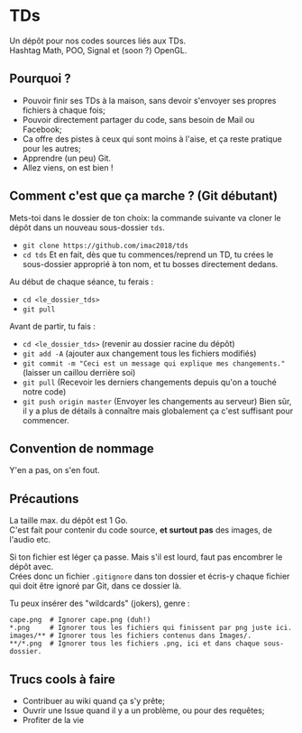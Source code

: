 # TDs
Un dépôt pour nos codes sources liés aux TDs.  
Hashtag Math, POO, Signal et (soon ?) OpenGL.

## Pourquoi ?
- Pouvoir finir ses TDs à la maison, sans devoir s'envoyer ses propres fichiers à chaque fois;
- Pouvoir directement partager du code, sans besoin de Mail ou Facebook;
- Ca offre des pistes à ceux qui sont moins à l'aise, et ça reste pratique pour les autres;
- Apprendre (un peu) Git.
- Allez viens, on est bien !

## Comment c'est que ça marche ? (Git débutant)
Mets-toi dans le dossier de ton choix: la commande suivante va cloner le dépôt dans un nouveau sous-dossier `tds`.  
- `git clone https://github.com/imac2018/tds`
- `cd tds`
Et en fait, dès que tu commences/reprend un TD, tu crées le sous-dossier approprié à ton nom, et tu bosses directement dedans.  

Au début de chaque séance, tu ferais :
- `cd <le_dossier_tds>`
- `git pull`

Avant de partir, tu fais :
- `cd <le_dossier_tds>` (revenir au dossier racine du dépôt)
- `git add -A` (ajouter aux changement tous les fichiers modifiés)
- `git commit -m "Ceci est un message qui explique mes changements."` (laisser un caillou derrière soi)
- `git pull` (Recevoir les derniers changements depuis qu'on a touché notre code)
- `git push origin master` (Envoyer les changements au serveur)
Bien sûr, il y a plus de détails à connaître mais globalement ça c'est suffisant pour commencer.

## Convention de nommage
Y'en a pas, on s'en fout.
  
## Précautions
La taille max. du dépôt est 1 Go.  
C'est fait pour contenir du code source, **et surtout pas** des images, de l'audio etc.  

Si ton fichier est léger ça passe. Mais s'il est lourd, faut pas encombrer le dépôt avec.  
Crées donc un fichier `.gitignore` dans ton dossier et écris-y chaque fichier qui doit être ignoré par Git, dans ce dossier là.  

Tu peux insérer des "wildcards" (jokers), genre :  
```.gitignore
cape.png  # Ignorer cape.png (duh!)
*.png     # Ignorer tous les fichiers qui finissent par png juste ici.
images/** # Ignorer tous les fichiers contenus dans Images/.
**/*.png  # Ignorer tous les fichiers .png, ici et dans chaque sous-dossier.
```

## Trucs cools à faire
- Contribuer au wiki quand ça s'y prête;
- Ouvrir une Issue quand il y a un problème, ou pour des requêtes;
- Profiter de la vie
